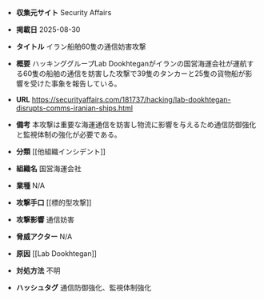 - **収集元サイト**
Security Affairs

- **掲載日**
2025-08-30

- **タイトル**
イラン船舶60隻の通信妨害攻撃

- **概要**
ハッキンググループLab Dookhteganがイランの国営海運会社が運航する60隻の船舶の通信を妨害した攻撃で39隻のタンカーと25隻の貨物船が影響を受けた事象を報告している。

- **URL**
https://securityaffairs.com/181737/hacking/lab-dookhtegan-disrupts-comms-iranian-ships.html

- **備考**
本攻撃は重要な海運通信を妨害し物流に影響を与えるため通信防御強化と監視体制の強化が必要である。

- **分類**
[[他組織インシデント]]

- **組織名**
国営海運会社

- **業種**
N/A

- **攻撃手口**
[[標的型攻撃]]

- **攻撃影響**
通信妨害

- **脅威アクター**
N/A

- **原因**
[[Lab Dookhtegan]]

- **対処方法**
不明

- **ハッシュタグ**
通信防御強化、監視体制強化
